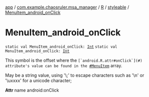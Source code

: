 [app](../../../index.md) / [com.example.chaosruler.msa_manager](../../index.md) / [R](../index.md) / [styleable](index.md) / [MenuItem_android_onClick](.)

# MenuItem_android_onClick

`static val MenuItem_android_onClick: `[`Int`](https://kotlinlang.org/api/latest/jvm/stdlib/kotlin/-int/index.html)
`static val MenuItem_android_onClick: `[`Int`](https://kotlinlang.org/api/latest/jvm/stdlib/kotlin/-int/index.html)

This symbol is the offset where the ``[`android.R.attr#onClick`](#) attribute's value can be found in the ``[`#MenuItem`](-menu-item.md) array.

May be a string value, using '\\;' to escape characters such as '\\n' or '\\uxxxx' for a unicode character;

**Attr**
name android:onClick

